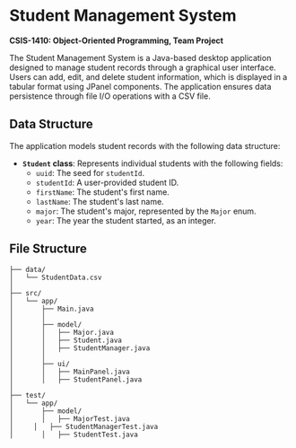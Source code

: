 # Student Management System

**CSIS-1410: Object-Oriented Programming, Team Project**

The Student Management System is a Java-based desktop application designed to manage student records through a graphical user interface. Users can add, edit, and delete student information, which is displayed in a tabular format using JPanel components. The application ensures data persistence through file I/O operations with a CSV file.

## Data Structure

The application models student records with the following data structure:

- **`Student` class**: Represents individual students with the following fields:
  - `uuid`: The seed for `studentId`.
  - `studentId`: A user-provided student ID.
  - `firstName`: The student's first name.
  - `lastName`: The student's last name.
  - `major`: The student's major, represented by the `Major` enum.
  - `year`: The year the student started, as an integer.

## File Structure

```
├── data/
│   └── StudentData.csv
│
├── src/
│   └── app/
│   	├── Main.java
│   	│
│   	├── model/
│   	│   ├── Major.java
│   	│   ├── Student.java
│   	│   ├── StudentManager.java
│   	│
│   	├── ui/
│   	│   ├── MainPanel.java
│   	│   ├── StudentPanel.java
│
├── test/
│   └── app/
│   	├── model/
│   	│   ├── MajorTest.java
│     │   ├── StudentManagerTest.java
│   	│   ├── StudentTest.java
```